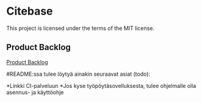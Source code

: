 # Citebase

This project is licensed under the terms of the MIT license.

## Product Backlog
[Product Backlog](https://docs.google.com/spreadsheets/d/1Vgykm0RkudteIoG1uGLySVpMnRyPw8JiHMKXIQHLDTE/edit?usp=sharing)

#README:ssa tulee löytyä ainakin seuraavat asiat (todo):

*Linkki CI-palveluun
*Jos kyse työpöytäsovelluksesta, tulee ohjelmalle olla asennus- ja käyttöohje
